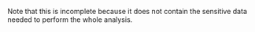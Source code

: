 Note that this is incomplete because it does not contain the sensitive data needed to perform the whole analysis.
